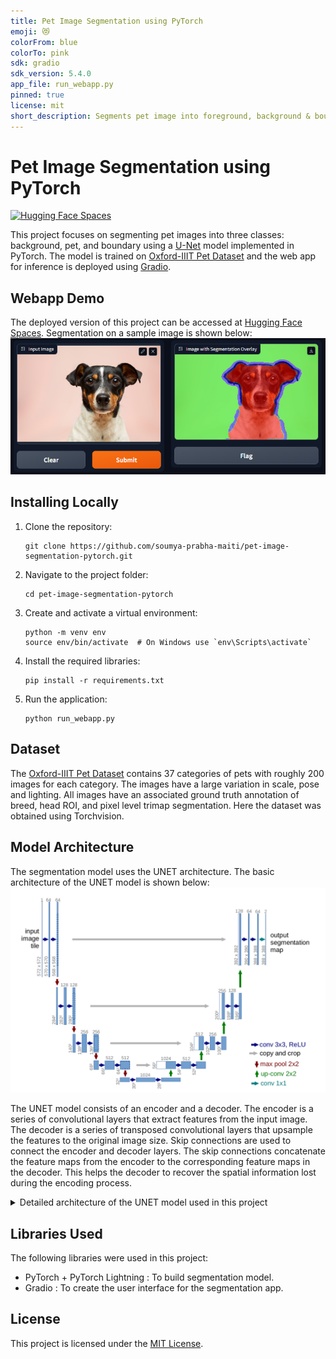 ```yaml
---
title: Pet Image Segmentation using PyTorch
emoji: 😻
colorFrom: blue
colorTo: pink
sdk: gradio
sdk_version: 5.4.0
app_file: run_webapp.py
pinned: true
license: mit
short_description: Segments pet image into foreground, background & boundary
---
```

# Pet Image Segmentation using PyTorch

[![Hugging Face Spaces](https://img.shields.io/badge/%F0%9F%A4%97%20Hugging%20Face-Spaces-blue)](https://huggingface.co/spaces/soumyaprabhamaiti/pet-image-segmentation-pytorch)

This project focuses on segmenting pet images into three classes: background, pet, and boundary using a [U-Net](https://arxiv.org/abs/1505.04597) model implemented in PyTorch. The model is trained on [Oxford-IIIT Pet Dataset](https://www.robots.ox.ac.uk/~vgg/data/pets/) and the web app for inference is deployed using [Gradio](https://gradio.app/).

## Webapp Demo

The deployed version of this project can be accessed at [Hugging Face Spaces](https://huggingface.co/spaces/soumyaprabhamaiti/pet-image-segmentation-pytorch). Segmentation on a sample image is shown below:
![Segmentation on a sample image](readme_images/webapp.png)

## Installing Locally

1. Clone the repository:
    ```
    git clone https://github.com/soumya-prabha-maiti/pet-image-segmentation-pytorch.git
    ```

1. Navigate to the project folder:
    ```
    cd pet-image-segmentation-pytorch
    ```

1. Create and activate a virtual environment:
    ```
    python -m venv env
    source env/bin/activate  # On Windows use `env\Scripts\activate`
    ```

1. Install the required libraries:
    ```
    pip install -r requirements.txt
    ```

1. Run the application:
    ```
    python run_webapp.py
    ```

## Dataset

The [Oxford-IIIT Pet Dataset](https://www.robots.ox.ac.uk/~vgg/data/pets/) contains 37 categories of pets with roughly 200 images for each category. The images have a large variation in scale, pose and lighting. All images have an associated ground truth annotation of breed, head ROI, and pixel level trimap segmentation. Here the dataset was obtained using Torchvision.

## Model Architecture

The segmentation model uses the UNET architecture. The basic architecture of the UNET model is shown below:
![UNET Architecture](readme_images/unet.png)

The UNET model consists of an encoder and a decoder. The encoder is a series of convolutional layers that extract features from the input image. The decoder is a series of transposed convolutional layers that upsample the features to the original image size. Skip connections are used to connect the encoder and decoder layers. The skip connections concatenate the feature maps from the encoder to the corresponding feature maps in the decoder. This helps the decoder to recover the spatial information lost during the encoding process.

<details>
    <summary>Detailed architecture of the UNET model used in this project</summary>

    ==========================================================================================
    Layer (type:depth-idx)                   Output Shape              Param #
    ==========================================================================================
    UNet                                     [16, 3, 128, 128]         --
    ├─ModuleList: 1-9                        --                        (recursive)
    │    └─DoubleConvOriginal: 2-1           [16, 16, 128, 128]        --
    │    │    └─Sequential: 3-1              [16, 16, 128, 128]        --
    │    │    │    └─Conv2d: 4-1             [16, 16, 128, 128]        432
    │    │    │    └─BatchNorm2d: 4-2        [16, 16, 128, 128]        32
    │    │    │    └─ReLU: 4-3               [16, 16, 128, 128]        --
    │    │    │    └─Conv2d: 4-4             [16, 16, 128, 128]        2,304
    │    │    │    └─BatchNorm2d: 4-5        [16, 16, 128, 128]        32
    │    │    │    └─ReLU: 4-6               [16, 16, 128, 128]        --
    ├─MaxPool2d: 1-2                         [16, 16, 64, 64]          --
    ├─ModuleList: 1-9                        --                        (recursive)
    │    └─DoubleConvOriginal: 2-2           [16, 32, 64, 64]          --
    │    │    └─Sequential: 3-2              [16, 32, 64, 64]          --
    │    │    │    └─Conv2d: 4-7             [16, 32, 64, 64]          4,608
    │    │    │    └─BatchNorm2d: 4-8        [16, 32, 64, 64]          64
    │    │    │    └─ReLU: 4-9               [16, 32, 64, 64]          --
    │    │    │    └─Conv2d: 4-10            [16, 32, 64, 64]          9,216
    │    │    │    └─BatchNorm2d: 4-11       [16, 32, 64, 64]          64
    │    │    │    └─ReLU: 4-12              [16, 32, 64, 64]          --
    ├─MaxPool2d: 1-4                         [16, 32, 32, 32]          --
    ├─ModuleList: 1-9                        --                        (recursive)
    │    └─DoubleConvOriginal: 2-3           [16, 64, 32, 32]          --
    │    │    └─Sequential: 3-3              [16, 64, 32, 32]          --
    │    │    │    └─Conv2d: 4-13            [16, 64, 32, 32]          18,432
    │    │    │    └─BatchNorm2d: 4-14       [16, 64, 32, 32]          128
    │    │    │    └─ReLU: 4-15              [16, 64, 32, 32]          --
    │    │    │    └─Conv2d: 4-16            [16, 64, 32, 32]          36,864
    │    │    │    └─BatchNorm2d: 4-17       [16, 64, 32, 32]          128
    │    │    │    └─ReLU: 4-18              [16, 64, 32, 32]          --
    ├─MaxPool2d: 1-6                         [16, 64, 16, 16]          --
    ├─ModuleList: 1-9                        --                        (recursive)
    │    └─DoubleConvOriginal: 2-4           [16, 128, 16, 16]         --
    │    │    └─Sequential: 3-4              [16, 128, 16, 16]         --
    │    │    │    └─Conv2d: 4-19            [16, 128, 16, 16]         73,728
    │    │    │    └─BatchNorm2d: 4-20       [16, 128, 16, 16]         256
    │    │    │    └─ReLU: 4-21              [16, 128, 16, 16]         --
    │    │    │    └─Conv2d: 4-22            [16, 128, 16, 16]         147,456
    │    │    │    └─BatchNorm2d: 4-23       [16, 128, 16, 16]         256
    │    │    │    └─ReLU: 4-24              [16, 128, 16, 16]         --
    ├─MaxPool2d: 1-8                         [16, 128, 8, 8]           --
    ├─ModuleList: 1-9                        --                        (recursive)
    │    └─DoubleConvOriginal: 2-5           [16, 256, 8, 8]           --
    │    │    └─Sequential: 3-5              [16, 256, 8, 8]           --
    │    │    │    └─Conv2d: 4-25            [16, 256, 8, 8]           294,912
    │    │    │    └─BatchNorm2d: 4-26       [16, 256, 8, 8]           512
    │    │    │    └─ReLU: 4-27              [16, 256, 8, 8]           --
    │    │    │    └─Conv2d: 4-28            [16, 256, 8, 8]           589,824
    │    │    │    └─BatchNorm2d: 4-29       [16, 256, 8, 8]           512
    │    │    │    └─ReLU: 4-30              [16, 256, 8, 8]           --
    ├─MaxPool2d: 1-10                        [16, 256, 4, 4]           --
    ├─DoubleConvOriginal: 1-11               [16, 512, 4, 4]           --
    │    └─Sequential: 2-6                   [16, 512, 4, 4]           --
    │    │    └─Conv2d: 3-6                  [16, 512, 4, 4]           1,179,648
    │    │    └─BatchNorm2d: 3-7             [16, 512, 4, 4]           1,024
    │    │    └─ReLU: 3-8                    [16, 512, 4, 4]           --
    │    │    └─Conv2d: 3-9                  [16, 512, 4, 4]           2,359,296
    │    │    └─BatchNorm2d: 3-10            [16, 512, 4, 4]           1,024
    │    │    └─ReLU: 3-11                   [16, 512, 4, 4]           --
    ├─ModuleList: 1-12                       --                        --
    │    └─ConvTranspose2d: 2-7              [16, 256, 8, 8]           524,544
    │    └─DoubleConvOriginal: 2-8           [16, 256, 8, 8]           --
    │    │    └─Sequential: 3-12             [16, 256, 8, 8]           --
    │    │    │    └─Conv2d: 4-31            [16, 256, 8, 8]           1,179,648
    │    │    │    └─BatchNorm2d: 4-32       [16, 256, 8, 8]           512
    │    │    │    └─ReLU: 4-33              [16, 256, 8, 8]           --
    │    │    │    └─Conv2d: 4-34            [16, 256, 8, 8]           589,824
    │    │    │    └─BatchNorm2d: 4-35       [16, 256, 8, 8]           512
    │    │    │    └─ReLU: 4-36              [16, 256, 8, 8]           --
    │    └─ConvTranspose2d: 2-9              [16, 128, 16, 16]         131,200
    │    └─DoubleConvOriginal: 2-10          [16, 128, 16, 16]         --
    │    │    └─Sequential: 3-13             [16, 128, 16, 16]         --
    │    │    │    └─Conv2d: 4-37            [16, 128, 16, 16]         294,912
    │    │    │    └─BatchNorm2d: 4-38       [16, 128, 16, 16]         256
    │    │    │    └─ReLU: 4-39              [16, 128, 16, 16]         --
    │    │    │    └─Conv2d: 4-40            [16, 128, 16, 16]         147,456
    │    │    │    └─BatchNorm2d: 4-41       [16, 128, 16, 16]         256
    │    │    │    └─ReLU: 4-42              [16, 128, 16, 16]         --
    │    └─ConvTranspose2d: 2-11             [16, 64, 32, 32]          32,832
    │    └─DoubleConvOriginal: 2-12          [16, 64, 32, 32]          --
    │    │    └─Sequential: 3-14             [16, 64, 32, 32]          --
    │    │    │    └─Conv2d: 4-43            [16, 64, 32, 32]          73,728
    │    │    │    └─BatchNorm2d: 4-44       [16, 64, 32, 32]          128
    │    │    │    └─ReLU: 4-45              [16, 64, 32, 32]          --
    │    │    │    └─Conv2d: 4-46            [16, 64, 32, 32]          36,864
    │    │    │    └─BatchNorm2d: 4-47       [16, 64, 32, 32]          128
    │    │    │    └─ReLU: 4-48              [16, 64, 32, 32]          --
    │    └─ConvTranspose2d: 2-13             [16, 32, 64, 64]          8,224
    │    └─DoubleConvOriginal: 2-14          [16, 32, 64, 64]          --
    │    │    └─Sequential: 3-15             [16, 32, 64, 64]          --
    │    │    │    └─Conv2d: 4-49            [16, 32, 64, 64]          18,432
    │    │    │    └─BatchNorm2d: 4-50       [16, 32, 64, 64]          64
    │    │    │    └─ReLU: 4-51              [16, 32, 64, 64]          --
    │    │    │    └─Conv2d: 4-52            [16, 32, 64, 64]          9,216
    │    │    │    └─BatchNorm2d: 4-53       [16, 32, 64, 64]          64
    │    │    │    └─ReLU: 4-54              [16, 32, 64, 64]          --
    │    └─ConvTranspose2d: 2-15             [16, 16, 128, 128]        2,064
    │    └─DoubleConvOriginal: 2-16          [16, 16, 128, 128]        --
    │    │    └─Sequential: 3-16             [16, 16, 128, 128]        --
    │    │    │    └─Conv2d: 4-55            [16, 16, 128, 128]        4,608
    │    │    │    └─BatchNorm2d: 4-56       [16, 16, 128, 128]        32
    │    │    │    └─ReLU: 4-57              [16, 16, 128, 128]        --
    │    │    │    └─Conv2d: 4-58            [16, 16, 128, 128]        2,304
    │    │    │    └─BatchNorm2d: 4-59       [16, 16, 128, 128]        32
    │    │    │    └─ReLU: 4-60              [16, 16, 128, 128]        --
    ├─Conv2d: 1-13                           [16, 3, 128, 128]         51
    ==========================================================================================
    Total params: 7,778,643
    Trainable params: 7,778,643
    Non-trainable params: 0
    Total mult-adds (Units.GIGABYTES): 17.01
    ==========================================================================================
    Input size (MB): 3.15
    Forward/backward pass size (MB): 595.59
    Params size (MB): 31.11
    Estimated Total Size (MB): 629.85
    ==========================================================================================
</details>

## Libraries Used

The following libraries were used in this project:

- PyTorch + PyTorch Lightning : To build segmentation model.
- Gradio : To create the user interface for the segmentation app.

## License

This project is licensed under the [MIT License](LICENSE).